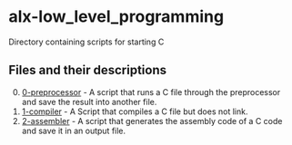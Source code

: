 # alx-low_level_programming
Directory containing scripts for starting C

## Files and their descriptions
0. [0-preprocessor](./0-preprocessor) - A script that runs a C file through the preprocessor and save the result into another file.
1. [1-compiler](./1-compiler) - A Script that compiles a C file but does not link.
2. [2-assembler](./2-assembler) - A script that generates the assembly code of a C code and save it in an output file.
